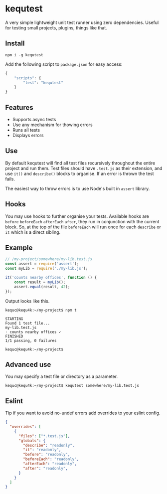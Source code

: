 # kequtest

A very simple lightweight unit test runner using zero dependencies. Useful for testing small projects, plugins, things like that.

## Install

```
npm i -g kequtest
```

Add the following script to `package.json` for easy access:

```javascript
{
    "scripts": {
        "test": "kequtest"
    }
}
```

## Features

* Supports async tests
* Use any mechanism for thowing errors
* Runs all tests
* Displays errors

## Use

By default kequtest will find all test files recursively throughout the entire project and run them. Test files should have `.test.js` as their extension, and use `it()` and `describe()` blocks to organise. If an error is thrown the test fails.

The easiest way to throw errors is to use Node's built in `assert` library.

## Hooks

You may use hooks to further organise your tests. Available hooks are `before` `beforeEach` `afterEach` `after`, they run in conjunction with the current block. So, at the top of the file `beforeEach` will run once for each `describe` or `it` which is a direct sibling.

## Example

```javascript
// /my-project/somewhere/my-lib.test.js
const assert = require('assert');
const myLib = require('./my-lib.js');

it('counts nearby offices', function () {
    const result = myLib();
    assert.equal(result, 42);
});
```

Output looks like this.

```
kequc@kequ4k:~/my-project$ npm t

STARTING
Found 1 test file...
my-lib.test.js
· counts nearby offices ✓
FINISHED
1/1 passing, 0 failures

kequc@kequ4k:~/my-project$
```

## Advanced use

You may specify a test file or directory as a parameter.

```
kequc@kequ4k:~/my-project$ kequtest somewhere/my-lib.test.js
```

## Eslint

Tip if you want to avoid no-undef errors add overrides to your eslint config.

```json
{
  "overrides": [
    {
      "files": ["*.test.js"],
      "globals": {
        "describe": "readonly",
        "it": "readonly",
        "before": "readonly",
        "beforeEach": "readonly",
        "afterEach": "readonly",
        "after": "readonly",
      }
    }
  ]
}
```
